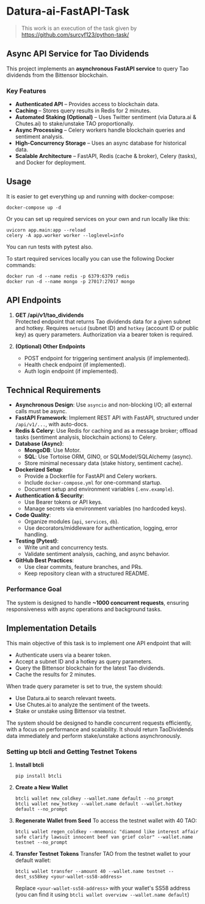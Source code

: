 # Datura-ai-FastAPI-Task

> This work is an execution of the task given by https://github.com/surcyf123/python-task/

## Async API Service for Tao Dividends

This project implements an **asynchronous FastAPI service** to query Tao dividends from the Bittensor blockchain.

### Key Features

- **Authenticated API** – Provides access to blockchain data.
- **Caching** – Stores query results in Redis for 2 minutes.
- **Automated Staking (Optional)** – Uses Twitter sentiment (via Datura.ai & Chutes.ai) to stake/unstake TAO proportionally.
- **Async Processing** – Celery workers handle blockchain queries and sentiment analysis.
- **High-Concurrency Storage** – Uses an async database for historical data.
- **Scalable Architecture** – FastAPI, Redis (cache & broker), Celery (tasks), and Docker for deployment.

## Usage

It is easier to get everything up and running with docker-compose:

```console
docker-compose up -d
```

Or you can set up required services on your own and run locally like this:

```console
uvicorn app.main:app --reload
celery -A app.worker worker --loglevel=info
```

You can run tests with pytest also.

To start required services locally you can use the following Docker commands:

```console
docker run -d --name redis -p 6379:6379 redis
docker run -d --name mongo -p 27017:27017 mongo
```

## API Endpoints

1. **GET /api/v1/tao_dividends**  
   Protected endpoint that returns Tao dividends data for a given subnet and hotkey. Requires `netuid` (subnet ID) and `hotkey` (account ID or public key) as query parameters. Authorization via a bearer token is required.

2. **(Optional) Other Endpoints**
   - POST endpoint for triggering sentiment analysis (if implemented).
   - Health check endpoint (if implemented).
   - Auth login endpoint (if implemented).

## Technical Requirements

- **Asynchronous Design**: Use `asyncio` and non-blocking I/O; all external calls must be async.
- **FastAPI Framework**: Implement REST API with FastAPI, structured under `/api/v1/...`, with auto-docs.
- **Redis & Celery**: Use Redis for caching and as a message broker; offload tasks (sentiment analysis, blockchain actions) to Celery.
- **Database (Async)**:
  - **MongoDB**: Use Motor.
  - **SQL**: Use Tortoise ORM, GINO, or SQLModel/SQLAlchemy (async).
  - Store minimal necessary data (stake history, sentiment cache).
- **Dockerized Setup**:
  - Provide a Dockerfile for FastAPI and Celery workers.
  - Include `docker-compose.yml` for one-command startup.
  - Document setup and environment variables (`.env.example`).
- **Authentication & Security**:
  - Use Bearer tokens or API keys.
  - Manage secrets via environment variables (no hardcoded keys).
- **Code Quality**:
  - Organize modules (`api`, `services`, `db`).
  - Use decorators/middleware for authentication, logging, error handling.
- **Testing (Pytest)**:
  - Write unit and concurrency tests.
  - Validate sentiment analysis, caching, and async behavior.
- **GitHub Best Practices**:
  - Use clear commits, feature branches, and PRs.
  - Keep repository clean with a structured README.

### Performance Goal

The system is designed to handle **~1000 concurrent requests**, ensuring responsiveness with async operations and background tasks.

## Implementation Details

This main objective of this task is to implement one API endpoint that will:

- Authenticate users via a bearer token.
- Accept a subnet ID and a hotkey as query parameters.
- Query the Bittensor blockchain for the latest Tao dividends.
- Cache the results for 2 minutes.

When trade query parameter is set to true, the system should:

- Use Datura.ai to search relevant tweets.
- Use Chutes.ai to analyze the sentiment of the tweets.
- Stake or unstake using Bittensor via testnet.

The system should be designed to handle concurrent requests efficiently, with a focus on performance and scalability. It should return TaoDividends data immediately and perform stake/unstake actions asynchronously.

### Setting up btcli and Getting Testnet Tokens

1. **Install btcli**

   ```console
   pip install btcli
   ```

2. **Create a New Wallet**

   ```console
   btcli wallet new_coldkey --wallet.name default --no_prompt
   btcli wallet new_hotkey --wallet.name default --wallet.hotkey default --no_prompt
   ```

3. **Regenerate Wallet from Seed**
   To access the testnet wallet with 40 TAO:

   ```console
   btcli wallet regen_coldkey --mnemonic "diamond like interest affair safe clarify lawsuit innocent beef van grief color" --wallet.name testnet --no_prompt
   ```

4. **Transfer Testnet Tokens**
   Transfer TAO from the testnet wallet to your default wallet:
   ```console
   btcli wallet transfer --amount 40 --wallet.name testnet --dest_ss58key <your-wallet-ss58-address>
   ```
   Replace `<your-wallet-ss58-address>` with your wallet's SS58 address (you can find it using `btcli wallet overview --wallet.name default`)
